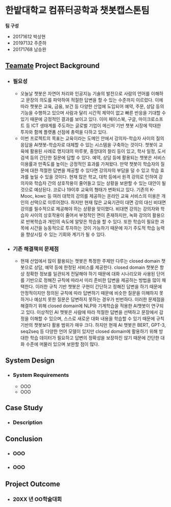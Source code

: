 # 한밭대학교 컴퓨터공학과 챗봇캡스톤팀

**팀 구성**
- 20171612 박상현
- 20197132 주준하
- 20171768 남승완

## <u>Teamate</u> Project Background
- ### 필요성
  - 오늘날 챗봇은 자연어 처리와 인공지능 기술의 발전으로 사람의 언어를 이해하고 문장의 
  의도를 파악하여 적절한 답변을 할 수 있는 수준까지 이르렀다. 이에 따라 챗봇은 교육, 금융, 
  보건 등 다양한 산업에 도입되어 예약, 주문, 상담 등의 기능을 수행하고 있으며 사람과
  달리 시간적 제약이 없고 빠른 반응을 기대할 수 있기 때문에 긍정적인 결과를 보이고 있다. 
  이미 페이스북, 구글, 마이크로소프트 등 ICT 생태계를 주도하는 글로벌 기업이 메신저 기반
  챗봇 시장에 막대한 투자와 함께 플랫폼 선점에 총력을 다하고 있다.
  - 이번 프로젝트의 목표는 교육이라는 도메인 안에서 강의자-학습자 사이의 질의응답을 AI챗봇-학습자로 대체할 수 있는 시스템을 구축하는 것이다. 챗봇이 교육에 활용된 사례로 명지대의 마루봇, 중앙대의 찰리 등이 있고, 학사 일정, 도서 검색 등의 간단한 질문에 답할 수 있다. 예약, 상담 등에 활용되는 챗봇은 서비스 이용률과 만족도를 높이는 긍정적인 효과를 가져왔다. 만약 챗봇이 학습자의 질문에 대한 적절한 답변을 제공할 수 있다면 강의자의 부담을 덜 수 있고 학습 효과를 높일 수 있을 것이다. 현재 많은 학교, 대학 등에서 원격 강의로 인하여 강의자와 학습자 간의 상호작용이 줄어들고 있는 상황을 보완할 수 있는 대안이 될 것으로 예상된다. 코로나 19이후 교육의 형태가 변화되고 있다. 기존의 K-Mooc, kowc 등 여러 대학의 강의를 제공하는 온라인 교육 서비스의 이용은 개인의 선택으로 이루어졌다. 하지만 현재 많은 교육기관이 대면 강의 대신 비대면 강의를 필수적으로 제공해야 하는 상황을 맞이했다. 비대면 강의는 강의자와 학습자 사이의 상호작용이 줄어서 부정적인 면이 존재하지만, 녹화 강의의 활용으로 반복학습과 개인의 속도에 알맞은 학습을 할 수 있다. 또한 학습이 필요한 과목에 시간을 능동적으로 투자하는 것이 가능하기 때문에 자기 주도적 학습 능력을 향상시킬 수 있는 기회와 계기가 될 수 있다.

- ### 기존 해결책의 문제점
  - 현재 산업에서 많이 활용되는 챗봇은 특정한 주제만 다루는 closed domain 챗봇으로 상담, 예약 등에 한정된 서비스를 제공한다. closed domain 챗봇은 항상 정확한 정보를 일관되게 전달해야 하기 때문에 대화 시나리오와 사용된 단어를 기반으로 정해진 규칙에 따라서 미리 준비한 답변을 제공하는 방법을 많이 채택한다. 이러한 규칙 기반 챗봇은 구현이 간단하고 정해진 답변을 하기 때문에 안정적이지만 정의된 규칙에 따라 답변하기 때문에 비슷한 질문을 이해하지 못하거나 예상치 못한 질문은 답변하지 못하는 경우가 빈번하다. 이러한 문제점을 해결하기 위해 closed domain에 NLP와 기계학습을 적용한 AI챗봇이 연구되고 있다. 이상적인 AI 챗봇은 사람에 따라 적절한 답변을 선택하고 문장에서 감정을 이해할 수 있으며, 스스로 새로운 대화 내용을 학습할 수 있기 때문에 규칙 기반의 챗봇보다 활용 범위가 매우 크다. 하지만 현재 AI 챗봇은 BERT, GPT-3, seq2seq 등 다양한 언어 모델이 있지만 closed domain에 활용하기 위해 방대한 학습 데이터가 필요하고 답변의 정확성을 보장하진 않기 때문에 간단한 대화 수준에 머물러 있으며 보완할 점이 많다.
  
## System Design
  - ### System Requirements
    - OOO
    - OOO
    
## Case Study
  - ### Description
  
  
## Conclusion
  - ### OOO
  - ### OOO
  
## Project Outcome
- ### 20XX 년 OO학술대회 

